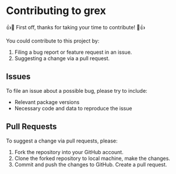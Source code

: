 # Contributing to grex

:+1::tada: First off, thanks for taking your time to contribute! :tada::+1:

You could contribute to this project by:

1. Filing a bug report or feature request in an issue.
2. Suggesting a change via a pull request.

## Issues

To file an issue about a possible bug, please try to include:

- Relevant package versions
- Necessary code and data to reproduce the issue

## Pull Requests

To suggest a change via pull requests, please:

1. Fork the repository into your GitHub account.
2. Clone the forked repository to local machine, make the changes.
3. Commit and push the changes to GitHub. Create a pull request.
